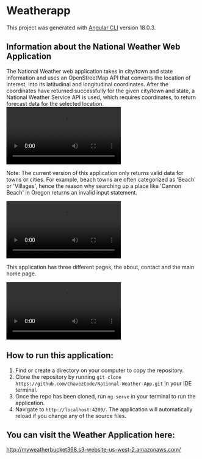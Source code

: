 # Weatherapp

This project was generated with [Angular CLI](https://github.com/angular/angular-cli) version 18.0.3.

## Information about the National Weather Web Application

The National Weather web application takes in city/town and state information and uses an OpenStreetMap API that converts the location of interest, into its latitudinal and longitudinal coordinates. After the coordinates have returned successfully for the given city/town and state, a National Weather Service API is used, which requires coordinates, to return forecast data for the selected location.
<video controls src="https://github.com/user-attachments/assets/50756890-e6ee-4882-9c92-bf6a336d6444" title="Search City"></video>

Note: The current version of this application only returns valid data for towns or cities. For example, beach towns are often categorized as 'Beach' or 'Villages', hence the reason why searching up a place like 'Cannon Beach' in Oregon returns an invalid input statement.

<video controls src="https://github.com/user-attachments/assets/e5f576f6-b565-4a10-9145-4c75d7920de2" title="Beach"></video>

This application has three different pages, the about, contact and the main home page.

<video controls src="https://github.com/user-attachments/assets/e761bf14-c15d-41b3-98af-38e5d7f60c36" title="Navigation"></video>
## How to run this application:

1. Find or create a directory on your computer to copy the repository.
2. Clone the repository by running `git clone https://github.com/ChavezCode/National-Weather-App.git` in your IDE terminal.
3. Once the repo has been cloned, run `ng serve` in your terminal to run the application.
4. Navigate to `http://localhost:4200/`. The application will automatically reload if you change any of the source files.


## You can visit the Weather Application here:
http://myweatherbucket368.s3-website-us-west-2.amazonaws.com/
